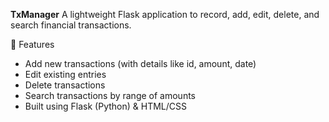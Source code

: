 **TxManager**
A lightweight Flask application to record, add, edit, delete, and search financial transactions.

🔧 Features
- Add new transactions (with details like id, amount, date)
- Edit existing entries
- Delete transactions
- Search transactions by range of amounts
- Built using Flask (Python) & HTML/CSS
